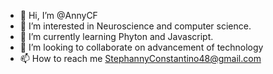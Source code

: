 - 👋 Hi, I’m @AnnyCF
- 👀 I’m interested in Neuroscience and computer science.
- 🌱 I’m currently learning Phyton and Javascript.
- 💞️ I’m looking to collaborate on advancement of technology
- 📫 How to reach me StephannyConstantino48@gmail.com

<!---
AnnyCF/AnnyCF is a ✨ special ✨ repository because its `README.md` (this file) appears on your GitHub profile.
You can click the Preview link to take a look at your changes.
--->
